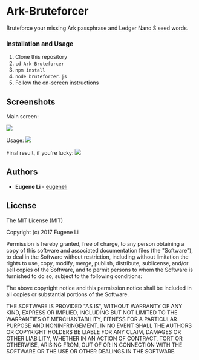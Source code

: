 # Ark-Bruteforcer

Bruteforce your missing Ark passphrase and Ledger Nano S seed words.


### Installation and Usage
1) Clone this repository
2) ```cd Ark-Bruteforcer```
3) ```npm install```
4) ```node bruteforcer.js```
5) Follow the on-screen instructions

## Screenshots
Main screen:

![](https://i.imgur.com/aHHfjsm.jpg)

Usage:
![](https://i.imgur.com/PEohgfJ.jpg)

Final result, if you're lucky:
![](https://i.imgur.com/zlt6ORU.jpg)


## Authors

* **Eugene Li** - [eugeneli](https://github.com/eugeneli)


## License

The MIT License (MIT)

Copyright (c) 2017 Eugene Li

Permission is hereby granted, free of charge, to any person obtaining a copy of this software and associated documentation files (the "Software"), to deal in the Software without restriction, including without limitation the rights to use, copy, modify, merge, publish, distribute, sublicense, and/or sell copies of the Software, and to permit persons to whom the Software is furnished to do so, subject to the following conditions:  

The above copyright notice and this permission notice shall be included in all copies or substantial portions of the Software.

THE SOFTWARE IS PROVIDED "AS IS", WITHOUT WARRANTY OF ANY KIND, EXPRESS OR IMPLIED, INCLUDING BUT NOT LIMITED TO THE WARRANTIES OF MERCHANTABILITY, FITNESS FOR A PARTICULAR PURPOSE AND NONINFRINGEMENT. IN NO EVENT SHALL THE AUTHORS OR COPYRIGHT HOLDERS BE LIABLE FOR ANY CLAIM, DAMAGES OR OTHER LIABILITY, WHETHER IN AN ACTION OF CONTRACT, TORT OR OTHERWISE, ARISING FROM, OUT OF OR IN CONNECTION WITH THE SOFTWARE OR THE USE OR OTHER DEALINGS IN THE SOFTWARE.